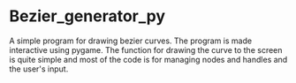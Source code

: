 # Bezier_generator_py

A simple program for drawing bezier curves. The program is made interactive using pygame. The function for drawing the curve to the screen is quite simple and most of the code is for managing nodes and handles and the user's input.
